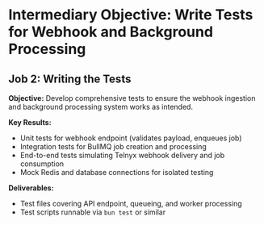 # Intermediary Objective: Write Tests for Webhook and Background Processing

## Job 2: Writing the Tests

**Objective:**
Develop comprehensive tests to ensure the webhook ingestion and background processing system works as intended.

**Key Results:**

- Unit tests for webhook endpoint (validates payload, enqueues job)
- Integration tests for BullMQ job creation and processing
- End-to-end tests simulating Telnyx webhook delivery and job consumption
- Mock Redis and database connections for isolated testing

**Deliverables:**

- Test files covering API endpoint, queueing, and worker processing
- Test scripts runnable via `bun test` or similar

